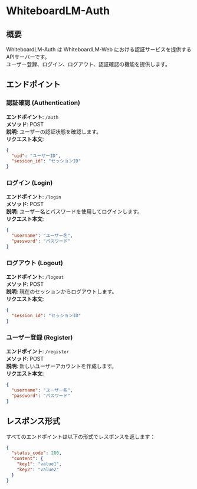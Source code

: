 # WhiteboardLM-Auth

## 概要

WhiteboardLM-Auth は WhiteboardLM-Web における認証サービスを提供するAPIサーバーです。  
ユーザー登録、ログイン、ログアウト、認証確認の機能を提供します。

## エンドポイント

### 認証確認 (Authentication)

**エンドポイント**: `/auth`  
**メソッド**: POST  
**説明**: ユーザーの認証状態を確認します。  
**リクエスト本文**:

```json
{
  "uid": "ユーザーID",
  "session_id": "セッションID"
}
```

### ログイン (Login)

**エンドポイント**: `/login`  
**メソッド**: POST  
**説明**: ユーザー名とパスワードを使用してログインします。  
**リクエスト本文**:

```json
{
  "username": "ユーザー名",
  "password": "パスワード"
}
```

### ログアウト (Logout)

**エンドポイント**: `/logout`  
**メソッド**: POST  
**説明**: 現在のセッションからログアウトします。  
**リクエスト本文**:

```json
{
  "session_id": "セッションID"
}
```

### ユーザー登録 (Register)

**エンドポイント**: `/register`  
**メソッド**: POST  
**説明**: 新しいユーザーアカウントを作成します。  
**リクエスト本文**:

```json
{
  "username": "ユーザー名",
  "password": "パスワード"
}
```

## レスポンス形式

すべてのエンドポイントは以下の形式でレスポンスを返します：

```json
{
  "status_code": 200,
  "content": {
    "key1": "value1",
    "key2": "value2"
  }
}
```
